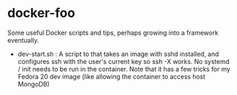 docker-foo
=========

Some useful Docker scripts and tips, perhaps growing into a framework eventually.

 * dev-start.sh : A script to that takes an image with sshd installed, and configures ssh with
the user's  current key so ssh -X works. No systemd / init needs to be run in the container.
  Note that it has a few tricks for my Fedora 20 dev image (like allowing the  container to access host MongoDB)
